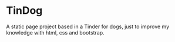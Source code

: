 # TinDog
A static page project based in a Tinder for dogs, just to improve my knowledge with html, css and bootstrap.
